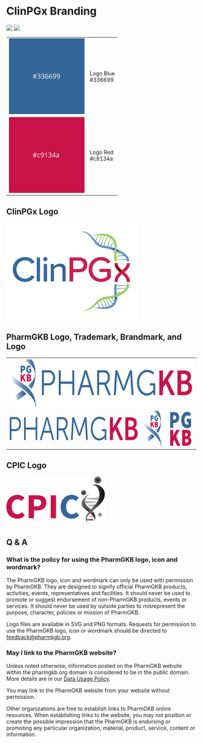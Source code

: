 # ClinPGx Branding

<a href="https://github.com/PharmGKB/pgkb-branding/releases/latest/download/logo.zip" download><img src="https://img.shields.io/badge/download-logo-brightgreen" /></a>
<a href="https://github.com/PharmGKB/pgkb-branding/releases/latest/download/branding.zip" download><img src="https://img.shields.io/badge/download-all-blue" /></a>

<table>
  <tbody>
    <tr>
      <td><img src="PharmGKB/colors/logo_blue.svg" alt="logo blue" height="200" /></td>
      <td>Logo Blue<br />#336699</td>
    </tr>
    <tr>
      <td><img src="PharmGKB/colors/logo_red.svg" alt="logo red" height="200" /></td>
      <td>Logo Red<br />#c9134a</td>
    </tr>
  </tbody>
</table>

## ClinPGx Logo

<img src="ClinPGx/logo/logo.svg" height="256" alt="ClinPGx logo" />


## PharmGKB Logo, Trademark, Brandmark, and Logo

<table>
  <tr>
    <td colspan="3"><img src="PharmGKB/logo/logo.svg" height="128" alt="PharmGKB logo" /></td>
  </tr>
  <tr>
    <td><img src="PharmGKB/wordmark/wordmark.svg" height="64" alt="PharmGKB wordmark" /></td>
    <td><img src="PharmGKB/brandmark/brandmark.svg" height="96" alt="PharmGKB brandmark" /></td>
    <td><img src="PharmGKB/lettermark/lettermark.svg" height="96" alt="PharmGKB lettermark" /></td>
  </tr>
</table>


## CPIC Logo

<img src="CPIC/logo/logo.svg" height="128" alt="CPIC logo" />


## Q & A

### What is the policy for using the PharmGKB logo, icon and wordmark?

The PharmGKB logo, icon and wordmark can only be used with permission by PharmGKB. They are designed
to signify official PharmGKB products, activities, events, representatives and facilities. It should
never be used to promote or suggest endorsement of non-PharmGKB products, events or services. It
should never be used by outside parties to misrepresent the purpose, character, policies or mission
of PharmGKB.

Logo files are available in SVG and PNG formats. Requests for permission to use the PharmGKB logo,
icon or wordmark should be directed to [feedback@pharmkgb.org](mailto:feedback@pharmgkb.org).


### May I link to the PharmGKB website?

Unless noted otherwise, information posted on the PharmGKB website within the pharmgkb.org domain is
considered to be in the public domain. More details are in our [Data Usage Policy](https://www.pharmgkb.org/page/dataUsagePolicy). 

You may link to the PharmGKB website from your website without permission. 

Other organizations are free to establish links to PharmGKB online resources. When establishing
links to the website, you may not position or create the possible impression that the PharmGKB is
endorsing or promoting any particular organization, material, product, service, content or
information.
